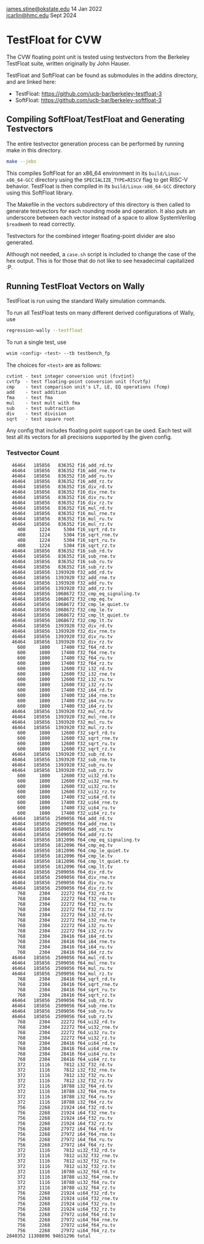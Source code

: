 james.stine@okstate.edu 14 Jan 2022\
jcarlin@hmc.edu Sept 2024

# TestFloat for CVW

The CVW floating point unit is tested using testvectors from the Berkeley TestFloat suite, written originally by John Hauser.

TestFloat and SoftFloat can be found as submodules in the addins directory, and are linked here:
- TestFloat:  https://github.com/ucb-bar/berkeley-testfloat-3
- SoftFloat:  https://github.com/ucb-bar/berkeley-softfloat-3

## Compiling SoftFloat/TestFloat and Generating Testvectors

The entire testvector generation process can be performed by running make in this directory.

```bash
make --jobs
```

This compiles SoftFloat for an x86_64 environment in its `build/Linux-x86_64-GCC` directory using the `SPECIALIZE_TYPE=RISCV` flag to get RISC-V behavior. TestFloat is then compiled in its `build/Linux-x86_64-GCC` directory using this SoftFloat library.

The Makefile in the vectors subdirectory of this directory is then called to  generate testvectors for each rounding mode and operation. It also puts an underscore between each vector instead of a space to allow SystemVerilog `$readmemh` to read correctly.

Testvectors for the combined integer floating-point divider are also generated.

Although not needed, a `case.sh` script is included to change the case of the hex output.  This is for those that do not like to see hexadecimal capitalized :P.

## Running TestFloat Vectors on Wally

TestFloat is run using the standard Wally simulation commands.

To run all TestFloat tests on many different derived configurations of Wally, use
```bash
regression-wally --testfloat
```

To run a single test, use
```bash
wsim <config> <test> --tb testbench_fp
```
The choices for `<test>` are as follows:

    cvtint - test integer conversion unit (fcvtint)
    cvtfp  - test floating-point conversion unit (fcvtfp)
    cmp    - test comparison unit's LT, LE, EQ operations (fcmp)
    add    - test addition
    fma    - test fma
    mul    - test mult with fma
    sub    - test subtraction
    div    - test division
    sqrt   - test square root

Any config that includes floating point support can be used. Each test will test all its vectors for all precisions supported by the given config.

### Testvector Count

      46464   185856   836352 f16_add_rd.tv
      46464   185856   836352 f16_add_rne.tv
      46464   185856   836352 f16_add_ru.tv
      46464   185856   836352 f16_add_rz.tv
      46464   185856   836352 f16_div_rd.tv
      46464   185856   836352 f16_div_rne.tv
      46464   185856   836352 f16_div_ru.tv
      46464   185856   836352 f16_div_rz.tv
      46464   185856   836352 f16_mul_rd.tv
      46464   185856   836352 f16_mul_rne.tv
      46464   185856   836352 f16_mul_ru.tv
      46464   185856   836352 f16_mul_rz.tv
        408     1224     5304 f16_sqrt_rd.tv
        408     1224     5304 f16_sqrt_rne.tv
        408     1224     5304 f16_sqrt_ru.tv
        408     1224     5304 f16_sqrt_rz.tv
      46464   185856   836352 f16_sub_rd.tv
      46464   185856   836352 f16_sub_rne.tv
      46464   185856   836352 f16_sub_ru.tv
      46464   185856   836352 f16_sub_rz.tv
      46464   185856  1393920 f32_add_rd.tv
      46464   185856  1393920 f32_add_rne.tv
      46464   185856  1393920 f32_add_ru.tv
      46464   185856  1393920 f32_add_rz.tv
      46464   185856  1068672 f32_cmp_eq_signaling.tv
      46464   185856  1068672 f32_cmp_eq.tv
      46464   185856  1068672 f32_cmp_le_quiet.tv
      46464   185856  1068672 f32_cmp_le.tv
      46464   185856  1068672 f32_cmp_lt_quiet.tv
      46464   185856  1068672 f32_cmp_lt.tv
      46464   185856  1393920 f32_div_rd.tv
      46464   185856  1393920 f32_div_rne.tv
      46464   185856  1393920 f32_div_ru.tv
      46464   185856  1393920 f32_div_rz.tv
        600     1800    17400 f32_f64_rd.tv
        600     1800    17400 f32_f64_rne.tv
        600     1800    17400 f32_f64_ru.tv
        600     1800    17400 f32_f64_rz.tv
        600     1800    12600 f32_i32_rd.tv
        600     1800    12600 f32_i32_rne.tv
        600     1800    12600 f32_i32_ru.tv
        600     1800    12600 f32_i32_rz.tv
        600     1800    17400 f32_i64_rd.tv
        600     1800    17400 f32_i64_rne.tv
        600     1800    17400 f32_i64_ru.tv
        600     1800    17400 f32_i64_rz.tv
      46464   185856  1393920 f32_mul_rd.tv
      46464   185856  1393920 f32_mul_rne.tv
      46464   185856  1393920 f32_mul_ru.tv
      46464   185856  1393920 f32_mul_rz.tv
        600     1800    12600 f32_sqrt_rd.tv
        600     1800    12600 f32_sqrt_rne.tv
        600     1800    12600 f32_sqrt_ru.tv
        600     1800    12600 f32_sqrt_rz.tv
      46464   185856  1393920 f32_sub_rd.tv
      46464   185856  1393920 f32_sub_rne.tv
      46464   185856  1393920 f32_sub_ru.tv
      46464   185856  1393920 f32_sub_rz.tv
        600     1800    12600 f32_ui32_rd.tv
        600     1800    12600 f32_ui32_rne.tv
        600     1800    12600 f32_ui32_ru.tv
        600     1800    12600 f32_ui32_rz.tv
        600     1800    17400 f32_ui64_rd.tv
        600     1800    17400 f32_ui64_rne.tv
        600     1800    17400 f32_ui64_ru.tv
        600     1800    17400 f32_ui64_rz.tv
      46464   185856  2509056 f64_add_rd.tv
      46464   185856  2509056 f64_add_rne.tv
      46464   185856  2509056 f64_add_ru.tv
      46464   185856  2509056 f64_add_rz.tv
      46464   185856  1812096 f64_cmp_eq_signaling.tv
      46464   185856  1812096 f64_cmp_eq.tv
      46464   185856  1812096 f64_cmp_le_quiet.tv
      46464   185856  1812096 f64_cmp_le.tv
      46464   185856  1812096 f64_cmp_lt_quiet.tv
      46464   185856  1812096 f64_cmp_lt.tv
      46464   185856  2509056 f64_div_rd.tv
      46464   185856  2509056 f64_div_rne.tv
      46464   185856  2509056 f64_div_ru.tv
      46464   185856  2509056 f64_div_rz.tv
        768     2304    22272 f64_f32_rd.tv
        768     2304    22272 f64_f32_rne.tv
        768     2304    22272 f64_f32_ru.tv
        768     2304    22272 f64_f32_rz.tv
        768     2304    22272 f64_i32_rd.tv
        768     2304    22272 f64_i32_rne.tv
        768     2304    22272 f64_i32_ru.tv
        768     2304    22272 f64_i32_rz.tv
        768     2304    28416 f64_i64_rd.tv
        768     2304    28416 f64_i64_rne.tv
        768     2304    28416 f64_i64_ru.tv
        768     2304    28416 f64_i64_rz.tv
      46464   185856  2509056 f64_mul_rd.tv
      46464   185856  2509056 f64_mul_rne.tv
      46464   185856  2509056 f64_mul_ru.tv
      46464   185856  2509056 f64_mul_rz.tv
        768     2304    28416 f64_sqrt_rd.tv
        768     2304    28416 f64_sqrt_rne.tv
        768     2304    28416 f64_sqrt_ru.tv
        768     2304    28416 f64_sqrt_rz.tv
      46464   185856  2509056 f64_sub_rd.tv
      46464   185856  2509056 f64_sub_rne.tv
      46464   185856  2509056 f64_sub_ru.tv
      46464   185856  2509056 f64_sub_rz.tv
        768     2304    22272 f64_ui32_rd.tv
        768     2304    22272 f64_ui32_rne.tv
        768     2304    22272 f64_ui32_ru.tv
        768     2304    22272 f64_ui32_rz.tv
        768     2304    28416 f64_ui64_rd.tv
        768     2304    28416 f64_ui64_rne.tv
        768     2304    28416 f64_ui64_ru.tv
        768     2304    28416 f64_ui64_rz.tv
        372     1116     7812 i32_f32_rd.tv
        372     1116     7812 i32_f32_rne.tv
        372     1116     7812 i32_f32_ru.tv
        372     1116     7812 i32_f32_rz.tv
        372     1116    10788 i32_f64_rd.tv
        372     1116    10788 i32_f64_rne.tv
        372     1116    10788 i32_f64_ru.tv
        372     1116    10788 i32_f64_rz.tv
        756     2268    21924 i64_f32_rd.tv
        756     2268    21924 i64_f32_rne.tv
        756     2268    21924 i64_f32_ru.tv
        756     2268    21924 i64_f32_rz.tv
        756     2268    27972 i64_f64_rd.tv
        756     2268    27972 i64_f64_rne.tv
        756     2268    27972 i64_f64_ru.tv
        756     2268    27972 i64_f64_rz.tv
        372     1116     7812 ui32_f32_rd.tv
        372     1116     7812 ui32_f32_rne.tv
        372     1116     7812 ui32_f32_ru.tv
        372     1116     7812 ui32_f32_rz.tv
        372     1116    10788 ui32_f64_rd.tv
        372     1116    10788 ui32_f64_rne.tv
        372     1116    10788 ui32_f64_ru.tv
        372     1116    10788 ui32_f64_rz.tv
        756     2268    21924 ui64_f32_rd.tv
        756     2268    21924 ui64_f32_rne.tv
        756     2268    21924 ui64_f32_ru.tv
        756     2268    21924 ui64_f32_rz.tv
        756     2268    27972 ui64_f64_rd.tv
        756     2268    27972 ui64_f64_rne.tv
        756     2268    27972 ui64_f64_ru.tv
        756     2268    27972 ui64_f64_rz.tv
    2840352 11308896 94651296 total

